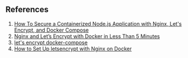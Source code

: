 ## References
1. [How To Secure a Containerized Node.js Application with Nginx, Let's Encrypt, and Docker Compose](https://www.digitalocean.com/community/tutorials/how-to-secure-a-containerized-node-js-application-with-nginx-let-s-encrypt-and-docker-compose)
2. [Nginx and Let’s Encrypt with Docker in Less Than 5 Minutes](https://pentacent.medium.com/nginx-and-lets-encrypt-with-docker-in-less-than-5-minutes-b4b8a60d3a71)
3. [let's encrypt docker-compose](https://github.com/eugene-khyst/letsencrypt-docker-compose/tree/main)
4. [How to Set Up letsencrypt with Nginx on Docker](https://phoenixnap.com/kb/letsencrypt-docker)
